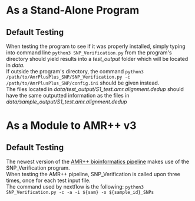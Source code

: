 # As a Stand-Alone Program
## Default Testing
When testing the program to see if it was properly installed, simply typing into command line `python3 SNP_Verification.py` from the program's directory should yield results into a *test_output* folder which will be located in *data*.  
If outside the program's directory, the command `python3 /path/to/AmrPlusPlus_SNP/SNP_Verification.py -c /path/to/AmrPlusPlus_SNP/config.ini` should be given instead.  
The files located in *data/test_output/S1_test.amr.alignment.dedup* should have the same outputted information as the files in *data/sample_output/S1_test.amr.alignment.dedup*

# As a Module to AMR++ v3
## Default Testing
The newest version of the [AMR++ bioinformatics pipeline](https://github.com/Microbial-Ecology-Group/AMRplusplus) makes use of the SNP_Verification program.  
When testing the AMR++ pipeline, SNP_Verification is called upon three times, once for each test input file.  
The command used by nextflow is the following: `python3 SNP_Verification.py -c -a -i ${sam} -o ${sample_id}_SNPs`

